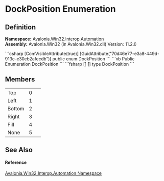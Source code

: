 # DockPosition Enumeration




## Definition
**Namespace:** <a href="N_Avalonia_Win32_Interop_Automation">Avalonia.Win32.Interop.Automation</a>  
**Assembly:** Avalonia.Win32 (in Avalonia.Win32.dll) Version: 11.2.0

<Tabs groupId="api-code-preview">
<TabItem value="csharp" label="C#">
```csharp
[ComVisibleAttribute(true)]
[GuidAttribute("70d46e77-e3a8-449d-913c-e30eb2afecdb")]
public enum DockPosition
```
</TabItem>
<TabItem value="vb" label="VB">
```vb
<ComVisibleAttribute(true)>
<GuidAttribute("70d46e77-e3a8-449d-913c-e30eb2afecdb")>
Public Enumeration DockPosition
```
</TabItem>
<TabItem value="fsharp" label="F#">
```fsharp
[<ComVisibleAttribute(true)>]
[<GuidAttribute("70d46e77-e3a8-449d-913c-e30eb2afecdb")>]
type DockPosition
```
</TabItem>
</Tabs>



## Members
<table>
<tr>
<td>Top</td>
<td>0</td>
<td> </td>
</tr>
<tr>
<td>Left</td>
<td>1</td>
<td> </td>
</tr>
<tr>
<td>Bottom</td>
<td>2</td>
<td> </td>
</tr>
<tr>
<td>Right</td>
<td>3</td>
<td> </td>
</tr>
<tr>
<td>Fill</td>
<td>4</td>
<td> </td>
</tr>
<tr>
<td>None</td>
<td>5</td>
<td> </td>
</tr>
</table>

## See Also


#### Reference
<a href="N_Avalonia_Win32_Interop_Automation">Avalonia.Win32.Interop.Automation Namespace</a>  

